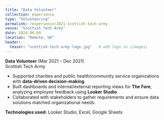 ```yaml
---
title: "Data Volunteer"
collection: experience
type: "Volunteering"
permalink: /experience/2021-scottish-tech-army
venue: "Scottish Tech Army"
date: 2024-06-09
location: "Remote, UK"
header:
  teaser: "scottish-tech-army-logo.jpg"   # add logo in /images/
---
```


**Data Volunteer** (Mar 2021 – Dec 2021)  
Scottish Tech Army  

- Supported charities and public health/community service organizations with **data-driven decision-making**.  
- Built dashboards and internal/external reporting views for **The Fore**, analyzing employee feedback using **Looker Studio**.  
- Collaborated with stakeholders to gather requirements and ensure data solutions matched organizational needs.  

**Technologies used:** Looker Studio, Excel, Google Sheets  
